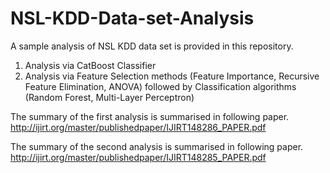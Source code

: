 # NSL-KDD-Data-set-Analysis
A sample analysis of NSL KDD data set is provided in this repository.
1) Analysis via CatBoost Classifier
2) Analysis via Feature Selection methods (Feature Importance, Recursive Feature Elimination, ANOVA) followed by Classification algorithms (Random Forest, Multi-Layer Perceptron)

The summary of the first analysis is summarised in following paper.
http://ijirt.org/master/publishedpaper/IJIRT148286_PAPER.pdf

The summary of the second analysis is summarised in following paper.
http://ijirt.org/master/publishedpaper/IJIRT148285_PAPER.pdf
